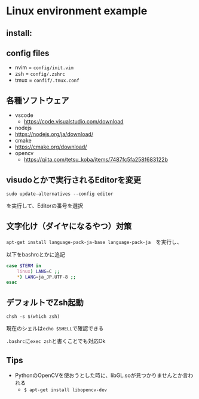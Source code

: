 # Linux environment example


## install:


## config files

- nvim = `config/init.vim`
- zsh  = `config/.zshrc`
- tmux = `confif/.tmux.conf`


## 各種ソフトウェア
- vscode
  -  https://code.visualstudio.com/download
-  nodejs
  -  https://nodejs.org/ja/download/
-  cmake
  -  https://cmake.org/download/
- opencv
  - https://qiita.com/tetsu_koba/items/7487fc5fa258f683122b

## visudoとかで実行されるEditorを変更
```
sudo update-alternatives --config editor
```
を実行して、Editorの番号を選択

## 文字化け（ダイヤになるやつ）対策
`apt-get install language-pack-ja-base language-pack-ja`　を実行し、

以下をbashrcとかに追記
```sh
case $TERM in
    linux) LANG=C ;;
    *) LANG=ja_JP.UTF-8 ;;
esac
```

## デフォルトでZsh起動
```
chsh -s $(which zsh)
```

現在のシェルは`echo $SHELL`で確認できる

`.bashrc`に`exec zsh`と書くことでも対応Ok


## Tips
- PythonのOpenCVを使おうとした時に、libGL.soが見つかりませんとか言われる
  - `$ apt-get install libopencv-dev`



